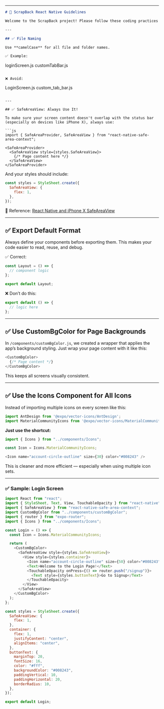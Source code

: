 
---

```markdown
# 📱 ScrapBack React Native Guidelines

Welcome to the ScrapBack project! Please follow these coding practices to keep our codebase clean, consistent, and easy to maintain.

---

## ✅ File Naming

Use **camelCase** for all file and folder names.

✅ Example:
```

loginScreen.js
customTabBar.js

```

❌ Avoid:
```

LoginScreen.js
custom\_tab\_bar.js

````

---

## ✅ SafeAreaView: Always Use It!

To make sure your screen content doesn't overlap with the status bar (especially on devices like iPhone X), always use:

```js
import { SafeAreaProvider, SafeAreaView } from "react-native-safe-area-context";

<SafeAreaProvider>
  <SafeAreaView style={styles.SafeAreaView}>
    {/* Page content here */}
  </SafeAreaView>
</SafeAreaProvider>
````

And your styles should include:

```js
const styles = StyleSheet.create({
  SafeAreaView: {
    flex: 1,
  },
});
```

📎 Reference: [React Native and iPhone X SafeAreaView](https://www.bram.us/2018/02/20/react-native-and-iphone-x-safeareaview/)

---

## ✅ Export Default Format

Always define your components before exporting them. This makes your code easier to read, reuse, and debug.

✅ Correct:

```js
const Layout = () => {
  // component logic
};

export default Layout;
```

❌ Don’t do this:

```js
export default () => {
  // logic here
};
```

---

## ✅ Use CustomBgColor for Page Backgrounds

In `/components/customBgColor.js`, we created a wrapper that applies the app’s background styling. Just wrap your page content with it like this:

```js
<CustomBgColor>
  {/* Page content */}
</CustomBgColor>
```

This keeps all screens visually consistent.

---

## ✅ Use the Icons Component for All Icons

Instead of importing multiple icons on every screen like this:

```js
import AntDesign from '@expo/vector-icons/AntDesign';
import MaterialCommunityIcons from '@expo/vector-icons/MaterialCommunityIcons';
```

**Just use the shortcut:**

```js
import { Icons } from "../components/Icons";

const Icon = Icons.MaterialCommunityIcons;

<Icon name="account-circle-outline" size={30} color="#008243" />
```

This is cleaner and more efficient — especially when using multiple icon sets.

---

### ✅ Sample: Login Screen

```js
import React from "react";
import { StyleSheet, Text, View, TouchableOpacity } from "react-native";
import { SafeAreaView } from "react-native-safe-area-context";
import CustomBgColor from "../components/customBgColor";
import { router } from "expo-router";
import { Icons } from "../components/Icons";

const Login = () => {
  const Icon = Icons.MaterialCommunityIcons;

  return (
    <CustomBgColor>
      <SafeAreaView style={styles.SafeAreaView}>
        <View style={styles.container}>
          <Icon name="account-circle-outline" size={50} color="#008243" />
          <Text>Welcome to the Login Page!</Text>
          <TouchableOpacity onPress={() => router.push("/signup")}>
            <Text style={styles.buttonText}>Go to Signup</Text>
          </TouchableOpacity>
        </View>
      </SafeAreaView>
    </CustomBgColor>
  );
};

const styles = StyleSheet.create({
  SafeAreaView: {
    flex: 1,
  },
  container: {
    flex: 1,
    justifyContent: "center",
    alignItems: "center",
  },
  buttonText: {
    marginTop: 20,
    fontSize: 16,
    color: "#fff",
    backgroundColor: "#008243",
    paddingVertical: 10,
    paddingHorizontal: 20,
    borderRadius: 10,
  },
});

export default Login;
```
